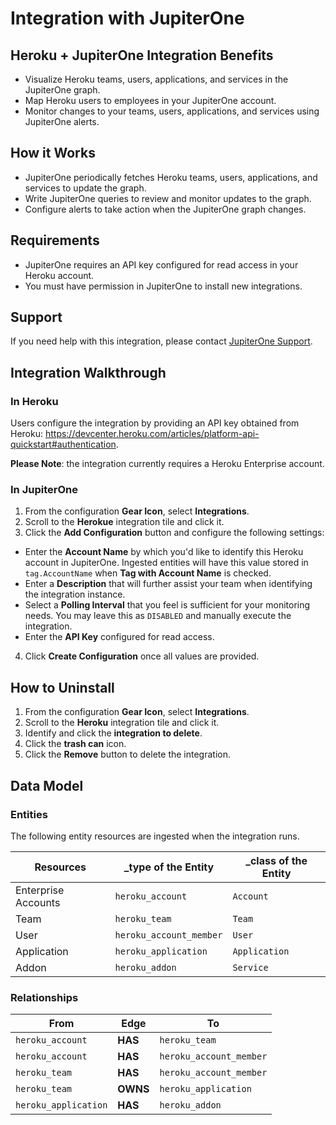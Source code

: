 # Integration with JupiterOne

## Heroku + JupiterOne Integration Benefits

- Visualize Heroku teams, users, applications, and services in the JupiterOne graph.
- Map Heroku users to employees in your JupiterOne account.
- Monitor changes to your teams, users, applications, and services using JupiterOne alerts.

## How it Works

- JupiterOne periodically fetches Heroku teams, users, applications, and services to update the graph.
- Write JupiterOne queries to review and monitor updates to the graph.
- Configure alerts to take action when the JupiterOne graph changes.

## Requirements

- JupiterOne requires an API key configured for read access in your Heroku account. 
- You must have permission in JupiterOne to install new integrations.

## Support

If you need help with this integration, please contact
[JupiterOne Support](https://support.jupiterone.io).

## Integration Walkthrough

### In Heroku

Users configure the integration by providing an API key obtained from Heroku:
<https://devcenter.heroku.com/articles/platform-api-quickstart#authentication>.

**Please Note**: the integration currently requires a Heroku Enterprise account.

### In JupiterOne

1. From the configuration **Gear Icon**, select **Integrations**.
2. Scroll to the **Herokue** integration tile and click it.
3. Click the **Add Configuration** button and configure the following settings:
- Enter the **Account Name** by which you'd like to identify this Heroku
   account in JupiterOne. Ingested entities will have this value stored in
   `tag.AccountName` when **Tag with Account Name** is checked.
- Enter a **Description** that will further assist your team when identifying
   the integration instance.
- Select a **Polling Interval** that you feel is sufficient for your monitoring
   needs. You may leave this as `DISABLED` and manually execute the integration.
- Enter the **API Key** configured for read access.
4. Click **Create Configuration** once all values are provided.

## How to Uninstall

1. From the configuration **Gear Icon**, select **Integrations**.
2. Scroll to the **Heroku** integration tile and click it.
3. Identify and click the **integration to delete**.
4. Click the **trash can** icon.
5. Click the **Remove** button to delete the integration.

## Data Model

### Entities

The following entity resources are ingested when the integration runs.

| Resources           | \_type of the Entity    | \_class of the Entity |
| ------------------- | ----------------------- | --------------------- |
| Enterprise Accounts | `heroku_account`        | `Account`             |
| Team                | `heroku_team`           | `Team`                |
| User                | `heroku_account_member` | `User`                |
| Application         | `heroku_application`    | `Application`         |
| Addon               | `heroku_addon`          | `Service`             |

### Relationships

| From                 | Edge     | To                      |
| -------------------- | -------- | ----------------------- |
| `heroku_account`     | **HAS**  | `heroku_team`           |
| `heroku_account`     | **HAS**  | `heroku_account_member` |
| `heroku_team`        | **HAS**  | `heroku_account_member` |
| `heroku_team`        | **OWNS** | `heroku_application`    |
| `heroku_application` | **HAS**  | `heroku_addon`          |